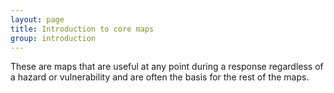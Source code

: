 ```yaml
---
layout: page
title: Introduction to core maps
group: introduction
---
```

These are maps that are useful at any point during a response regardless of a hazard or vulnerability and are often the basis for the rest of the maps.


